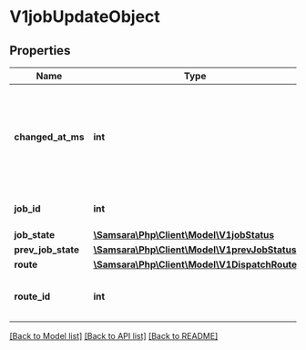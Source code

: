 # V1jobUpdateObject

## Properties
Name | Type | Description | Notes
------------ | ------------- | ------------- | -------------
**changed_at_ms** | **int** | Timestamp that this event was updated, represented as Unix milliseconds since epoch. | [optional] 
**job_id** | **int** | ID of the Samsara job. | [optional] 
**job_state** | [**\Samsara\Php\Client\Model\V1jobStatus**](V1jobStatus.md) |  | [optional] 
**prev_job_state** | [**\Samsara\Php\Client\Model\V1prevJobStatus**](V1prevJobStatus.md) |  | [optional] 
**route** | [**\Samsara\Php\Client\Model\V1DispatchRoute**](V1DispatchRoute.md) |  | [optional] 
**route_id** | **int** | ID of the Samsara dispatch route. | [optional] 

[[Back to Model list]](../../README.md#documentation-for-models) [[Back to API list]](../../README.md#documentation-for-api-endpoints) [[Back to README]](../../README.md)

